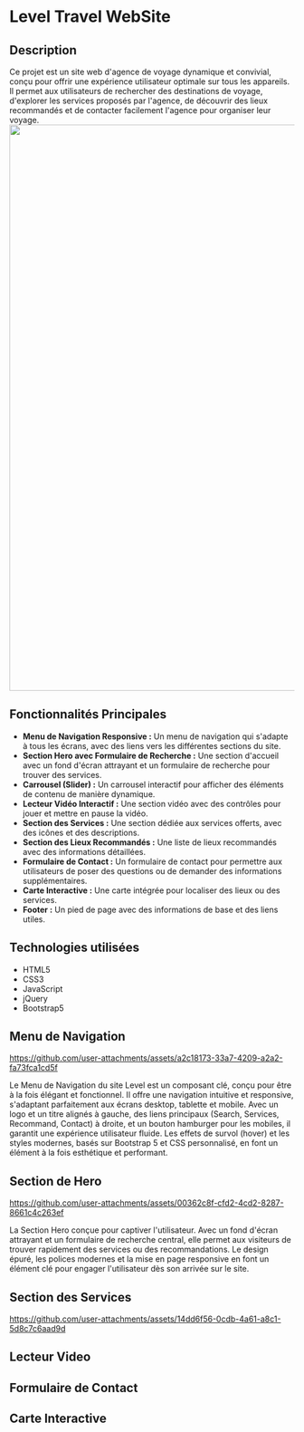 # Level Travel WebSite
## Description
Ce projet est un site web d'agence de voyage dynamique et convivial, conçu pour offrir une expérience utilisateur optimale sur tous les appareils. Il permet aux utilisateurs de rechercher des destinations de voyage, d'explorer les services proposés par l'agence, de découvrir des lieux recommandés et de contacter facilement l'agence pour organiser leur voyage.
<img src="https://github.com/user-attachments/assets/a33f0412-3dfd-453d-9ccb-4f6f5195904f" width="1000">

## Fonctionnalités Principales
*  **Menu de Navigation Responsive :** Un menu de navigation qui s'adapte à tous les écrans, avec des liens vers les différentes sections du site.
*  **Section Hero avec Formulaire de Recherche :** Une section d'accueil avec un fond d'écran attrayant et un formulaire de recherche pour trouver des services.
*  **Carrousel (Slider) :** Un carrousel interactif pour afficher des éléments de contenu de manière dynamique.
*  **Lecteur Vidéo Interactif :** Une section vidéo avec des contrôles pour jouer et mettre en pause la vidéo.
*  **Section des Services :** Une section dédiée aux services offerts, avec des icônes et des descriptions.
*  **Section des Lieux Recommandés :** Une liste de lieux recommandés avec des informations détaillées.
*  **Formulaire de Contact :** Un formulaire de contact pour permettre aux utilisateurs de poser des questions ou de demander des informations supplémentaires.
*  **Carte Interactive :** Une carte intégrée pour localiser des lieux ou des services.
*  **Footer :** Un pied de page avec des informations de base et des liens utiles.

## Technologies utilisées

*   HTML5
*   CSS3
*   JavaScript
*   jQuery
*   Bootstrap5

## Menu de Navigation
https://github.com/user-attachments/assets/a2c18173-33a7-4209-a2a2-fa73fca1cd5f

Le Menu de Navigation du site Level est un composant clé, conçu pour être à la fois élégant et fonctionnel. Il offre une navigation intuitive et responsive, s'adaptant parfaitement aux écrans desktop, tablette et mobile. Avec un logo et un titre alignés à gauche, des liens principaux (Search, Services, Recommand, Contact) à droite, et un bouton hamburger pour les mobiles, il garantit une expérience utilisateur fluide. Les effets de survol (hover) et les styles modernes, basés sur Bootstrap 5 et CSS personnalisé, en font un élément à la fois esthétique et performant.
## Section de Hero
https://github.com/user-attachments/assets/00362c8f-cfd2-4cd2-8287-8661c4c263ef

La Section Hero  conçue pour captiver l'utilisateur. Avec un fond d'écran attrayant et un formulaire de recherche central, elle permet aux visiteurs de trouver rapidement des services ou des recommandations. Le design épuré, les polices modernes et la mise en page responsive en font un élément clé pour engager l'utilisateur dès son arrivée sur le site.
## Section des Services
https://github.com/user-attachments/assets/14dd6f56-0cdb-4a61-a8c1-5d8c7c6aad9d

## Lecteur Video
## Formulaire de Contact
## Carte Interactive
